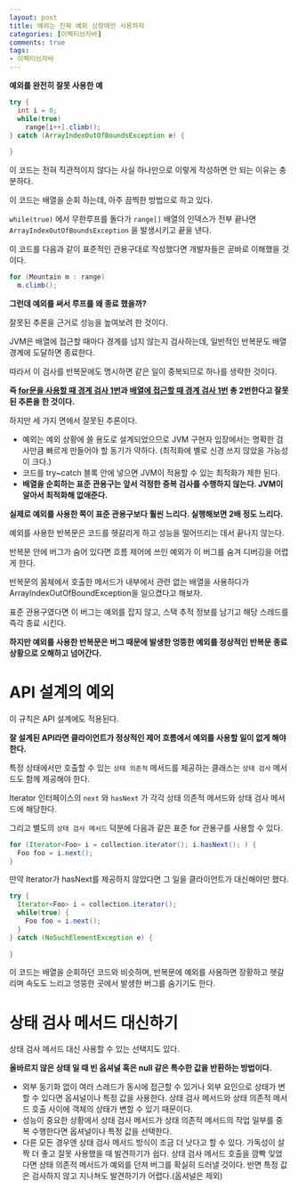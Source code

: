 ```yaml
---
layout: post
title: 예외는 진짜 예외 상항에만 사용하자
categories: [이펙티브자바]
comments: true 
tags:
- 이펙티브자바
---
```




**예외를 완전히 잘못 사용한 예**

```java
try {
  int i = 0;
  while(true)
    range[i++].climb();
} catch (ArrayIndexOutOfBoundsException e) {
  
}
```

이 코드는 전혀 직관적이지 않다는 사실 하나만으로 이렇게 작성하면 안 되는 이유는 충분하다.

이 코드는 배열을 순회 하는데, 아주 끔찍한 방법으로 하고 있다.

`while(true)` 에서 무한루프를 돌다가 `range[]` 배열의 인덱스가 전부 끝나면 `ArrayIndexOutOfBoundsException` 을 발생시키고 끝을 낸다.

이 코드를 다음과 같이 표준적인 관용구대로 작성했다면 개발자들은 곧바로 이해했을 것이다.

```java
for (Mountain m : range)
  m.climb();
```

**그런데 예외를 써서 루프를 왜 종료 했을까?** 

잘못된 추론을 근거로 성능을 높여보려 한 것이다.

JVM은 배열에 접근할 때마다 경계를 넘지 않는지 검사하는데, 일반적인 반복문도 배열 경계에 도달하면 종료한다.

따라서 이 검사를 반복문에도 명시하면 같은 일이 중복되므로 하나를 생략한 것이다.

**즉 <u>for문을 사용할 때 경계 검사 1번</u>과 <u>배열에 접근할 때 경계 검사 1번</u> 총 2번한다고 잘못된 추론을 한 것이다.**

하지만 세 가지 면에서 잘못된 추론이다.

- 예외는 예외 상황에 쓸 용도로 설계되었으므로 JVM 구현자 입장에서는 명확한 검사만큼 빠르게 만들어야 할 동기가 약하다. (최적화에 별로 신경 쓰지 않았을 가능성이 크다.)
- 코드를 try~catch 블록 안에 넣으면 JVM이 적용할 수 있는 최적화가 제한 된다.
- **배열을 순회하는 표준 관용구는 앞서 걱정한 중복 검사를 수행하지 않는다. JVM이 알아서 최적화해 없애준다.**

**실제로 예외를 사용한 쪽이 표준 관용구보다 훨씬 느리다. 실행해보면 2배 정도 느리다.**



예외를 사용한 반복문은 코드를 헷갈리게 하고 성능을 떨어뜨리는 데서 끝나지 않는다.

반복문 안에 버그가 숨어 있다면 흐름 제어에 쓰인 예외가 이 버그를 숨겨 디버깅을 어렵게 한다.

반복문의 몸체에서 호출한 메서드가 내부에서 관련 없는 배열을 사용하다가 ArrayIndexOutOfBoundException을 일으켰다고 해보자.

표준 관용구였다면 이 버그는 예외를 잡지 않고, 스택 추적 정보를 남기고 해당 스레드를 즉각 종료 시킨다.

**하지만 예외를 사용한 반복문은 버그 때문에 발생한 엉뚱한 예외를 정상적인 반복문 종료 상황으로 오해하고 넘어간다.**



# API 설계의 예외

이 규칙은 API 설계에도 적용된다. 

**잘 설계된 API라면 클라이언트가 정상적인 제어 흐름에서 예외를 사용할 일이 없게 해야 한다.**

특정 상태에서만 호출할 수 있는 `상태 의존적` 메서드를 제공하는 클래스는 `상태 검사` 메서드도 함께 제공해야 한다.

Iterator 인터페이스의 `next` 와 `hasNext` 가 각각 상태 의존적 메서드와 상태 검사 메서드에 해당한다.

그리고 별도의 `상태 검사 메서드` 덕분에 다음과 같은 표준 for 관용구를 사용할 수 있다.

```java
for (Iterator<Foo> i = collection.iterator(); i.hasNext(); ) {
  Foo foo = i.next();
}
```

만약 Iterator가 hasNext를 제공하지 않았다면 그 일을 클라이언트가 대신해야만 했다.

```java
try {
  Iterator<Foo> i = collection.iterator();
  while(true) {
    Foo foo = i.next();
  }
} catch (NoSuchElementException e) {
  
}
```

이 코드는 배열을 순회하던 코드와 비슷하며, 반복문에 예외를 사용하면 장황하고 헷갈리며 속도도 느리고 엉뚱한 곳에서 발생한 버그를 숨기기도 한다.



# 상태 검사 메서드 대신하기

상태 검사 메서드 대신 사용할 수 있는 선택지도 있다.

**올바르지 않은 상태 일 때 빈 옵셔널 혹은 null 같은 특수한 값을 반환하는 방법이다.**

- 외부 동기화 없이 여러 스레드가 동시에 접근할 수 있거나 외부 요인으로 상태가 변할 수 있다면 옵셔널이나 특정 값을 사용한다. 상태 검사 메서드와 상태 의존적 메서드 호출 사이에 객체의 상태가 변할 수 있기 때문이다.
- 성능이 중요한 상황에서 상태 검사 메서드가 상태 의존적 메서드의 작업 일부를 중복 수행한다면 옵셔널이나 특정 값을 선택한다.
- 다른 모든 경우엔 상태 검사 메서드 방식이 조금 더 낫다고 할 수 있다. 가독성이 살짝 더 좋고 잘못 사용했을 때 발견하기가 쉽다. 상태 검사 메서드 호출을 깜빡 잊었다면 상태 의존적 메서드가 예외를 던져 버그를 확실히 드러낼 것이다. 반면 특정 값은 검사하지 않고 지나쳐도 발견하기가 어렵다.(옵셔널은 제외)
